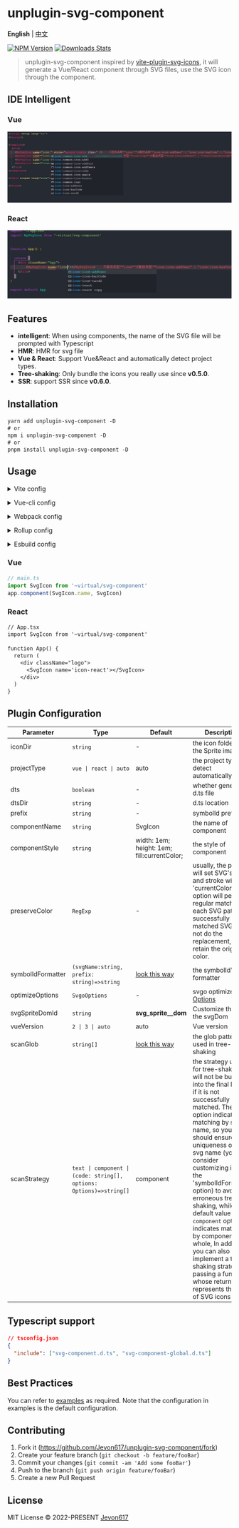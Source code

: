 # unplugin-svg-component

**English** | [中文](./README.zh_CN.md)

[![NPM Version][npm-image]][npm-url]
[![Downloads Stats][npm-downloads]][npm-url]

> unplugin-svg-component inspired by [vite-plugin-svg-icons](https://github.com/vbenjs/vite-plugin-svg-icons), it will generate a Vue/React component through SVG files,  use the SVG icon through the component.

## IDE Intelligent

### Vue
![image](./images/intellisense.jpg)

### React
![image](./images/intellisense-react.jpg)


## Features

* **intelligent**: When using components, the name of the SVG file will be prompted with Typescript
* **HMR**: HMR for svg file
* **Vue & React**: Support Vue&React and automatically detect project types.
* **Tree-shaking**: Only bundle the icons you really use since **v0.5.0**.
* **SSR**: support SSR since **v0.6.0**.



## Installation 

```shell
yarn add unplugin-svg-component -D
# or
npm i unplugin-svg-component -D
# or
pnpm install unplugin-svg-component -D
```

## Usage

<details>
<summary>Vite config</summary><br>

```ts
// vite.config.ts
import { defineConfig } from 'vite'
import UnpluginSvgComponent from 'unplugin-svg-component/vite'
export default defineConfig({
  plugins: [
    UnpluginSvgComponent({ /* options */ }),
  ],
})
```
<br></details>


<details>
<summary>Vue-cli config</summary><br>

```js
// vue.config.js
const { defineConfig } = require('@vue/cli-service')
const UnpluginSvgComponent = require('unplugin-svg-component/webpack').default

module.exports = defineConfig({
  configureWebpack: {
    plugins: [
      UnpluginSvgComponent({ /* options */ })
    ]
  }
})
```
<br></details>

<details>
<summary>Webpack config</summary><br>

```js
// webpack.config.js
const UnpluginSvgComponent = require('unplugin-svg-component/webpack').default

module.exports = {
  /* ... */
  plugins: [
    UnpluginSvgComponent({ /* options */ }),
  ],
}
```
<br></details>

<details>
<summary>Rollup config</summary><br>

```js
// rollup.config.js
import UnpluginSvgComponent from 'unplugin-svg-component/rollup'

export default {
  plugins: [
    UnpluginSvgComponent({ /* options */ }),
  ],
}
```
<br></details>

<details>
<summary>Esbuild config</summary><br>

```js
// esbuild.config.js
import { build } from 'esbuild'
import UnpluginSvgComponent from 'unplugin-svg-component/esbuild'

build({
  /* ... */
  plugins: [
    UnpluginSvgComponent({
      /* options */
    }),
  ],
})
```
<br></details>

### Vue
```ts
// main.ts
import SvgIcon from '~virtual/svg-component'
app.component(SvgIcon.name, SvgIcon)
```

### React
```tsx
// App.tsx
import SvgIcon from '~virtual/svg-component'

function App() {
  return (
    <div className="logo">
      <SvgIcon name='icon-react'></SvgIcon>
    </div>
  )
}
```

## Plugin Configuration

| Parameter             | Type                       | Default                                        | Description                                         |
| -----------           | ----------------------     | ---------------------                          | ------------                                        |
| iconDir               | `string`                   | -                                              | the icon folder of the Sprite image                 |
| projectType           | `vue \| react \| auto`     | auto                                           | the project type, detect automatically              |
| dts                   | `boolean`                  | -                                              | whether generate d.ts file                          |
| dtsDir                | `string`                   | -                                              | d.ts location                                       |
| prefix                | `string`                   | -                                              | symbolId prefix                                     |
| componentName         | `string`                   | SvgIcon                                        | the name of component                               |
| componentStyle        | `string`                   | width: 1em; height: 1em; fill:currentColor;    | the style of component                              |
| preserveColor         |`RegExp`                    | -                                              | usually, the plugin will set SVG's fill and stroke with 'currentColor', this option will perform regular matching on each SVG path, the successfully matched SVG will not do the replacement, but retain the original color.  |
| symbolIdFormatter     | `(svgName:string, prefix: string)=>string` | [look this way](./src/core/utils.ts/#L33)               | the symbolId's formatter            |
| optimizeOptions       | `SvgoOptions` | -          | svgo optimize [Options](https://github.com/svg/svgo) |
| svgSpriteDomId        | `string`                   | __svg_sprite__dom__                            | Customize the ID of the svgDom                      |
| vueVersion            | `2 \| 3 \| auto`           | auto                                           | Vue version                                         |
| scanGlob            | `string[]`           | [look this way](./src/core/utils.ts/#L41)                        |  the glob pattern used in tree-shaking                                          |
| scanStrategy            | `text \| component \| (code: string[], options: Options)=>string[]`       | component                        |  the strategy used for tree-shaking will not be bundled into the final bundle if it is not successfully matched. The `text` option indicates matching by svg name, so you should ensure the uniqueness of your svg name (you can consider customizing it with the 'symbolIdFormatter' option) to avoid erroneous tree-shaking, while the default value of the `component` option indicates matching by component as a whole, In addition, you can also implement a tree-shaking strategy by passing a function whose return value represents the set of SVG icons used.                                          |

## Typescript support
```json
// tsconfig.json
{
  "include": ["svg-component.d.ts", "svg-component-global.d.ts"]
}
```

## Best Practices

You can refer to [examples](./examples) as required. Note that the configuration in examples is the default configuration.

## Contributing

1. Fork it (<https://github.com/Jevon617/unplugin-svg-component/fork>)
2. Create your feature branch (`git checkout -b feature/fooBar`)
3. Commit your changes (`git commit -am 'Add some fooBar'`)
4. Push to the branch (`git push origin feature/fooBar`)
5. Create a new Pull Request

## License
MIT License © 2022-PRESENT [Jevon617](https://github.com/Jevon617)


<!-- Markdown link & img dfn's -->
[npm-image]: https://img.shields.io/npm/v/unplugin-svg-component.svg?style=flat-square
[npm-url]: https://npmjs.org/package/unplugin-svg-component
[npm-downloads]: https://img.shields.io/npm/dm/unplugin-svg-component.svg?style=flat-square
[travis-image]: https://img.shields.io/travis/dbader/node-datadog-metrics/master.svg?style=flat-square
[travis-url]: https://travis-ci.org/dbader/node-datadog-metrics
[wiki]: https://github.com/yourname/yourproject/wiki
